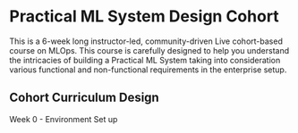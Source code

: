 # Practical ML System Design Cohort
This is a 6-week long instructor-led, community-driven Live cohort-based course on MLOps. This course is carefully designed to help you understand the intricacies of building a Practical ML System taking into consideration various functional and non-functional requirements in the enterprise setup.

## Cohort Curriculum Design


Week 0 - Environment Set up
